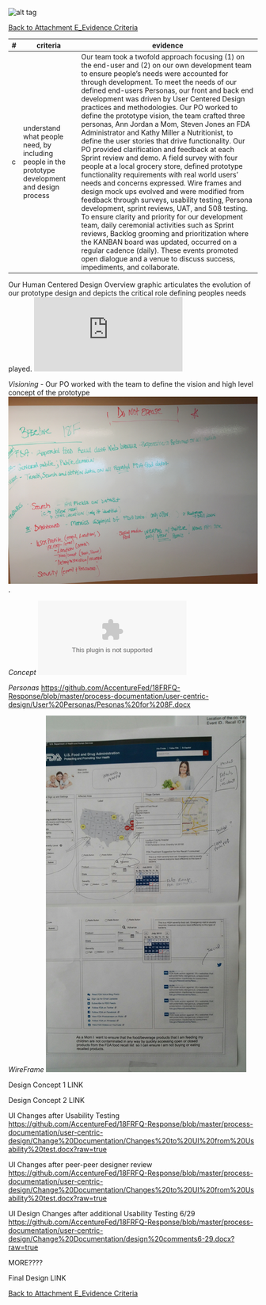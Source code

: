 ![alt tag](https://github.com/AccentureFed/process-documentation/raw/master/agile-process-photos/response-images/proposal-header.png)

[Back to Attachment E_Evidence Criteria](https://github.com/AccentureFed/18FRFQ-Response/blob/master/process-documentation/evidence/README.md)

|#|criteria|evidence|
|-------|---------------|------------------|
|c|understand what people need, by including people in the prototype development and design process |Our team took a twofold approach focusing (1) on the end-user and (2) on our own development team to ensure people’s needs were accounted for through development.  To meet the needs of our defined end-users Personas, our front and back end development was driven by User Centered Design practices and methodologies. Our PO worked to define the prototype vision, the team crafted three personas, Ann Jordan a Mom, Steven Jones an FDA Administrator and Kathy Miller a Nutritionist, to define the user stories that drive functionality. Our PO provided clarification and feedback at each Sprint review and demo.  A field survey with four people at a local grocery store, defined prototype functionality requirements with real world users’ needs and concerns expressed.  Wire frames and design mock ups evolved and were modified from feedback through surveys, usability testing, Persona development, sprint reviews, UAT, and 508 testing. To ensure clarity and priority for our development team, daily ceremonial activities such as Sprint reviews, Backlog grooming and prioritization where the KANBAN board was updated, occurred on a regular cadence (daily).  These events promoted open dialogue and a venue to discuss success, impediments, and collaborate. |


Our Human Centered Design Overview graphic articulates the evolution of our prototype design and depicts the critical role defining peoples needs played. 
![alt tag](https://github.com/AccentureFed/18FRFQ-Response/blob/master/process-documentation/user-centric-design/Process%20Overview.pdf)


*Visioning* - Our PO worked with the team to define the vision and high level concept of the prototype
![alt tag](https://github.com/AccentureFed/18FRFQ-Response/blob/master/process-documentation/agile-process-photos/process-photos/brainstorm%20(added%206.23.2015).png?raw=true).

*Concept*
![alt tag](https://github.com/AccentureFed/18FRFQ-Response/blob/master/process-documentation/user-centric-design/Concept%20%E2%80%93%20Develop%20a%20tool%20that%20will%20utilize%20the%20FDA.docx)

*Personas* 
https://github.com/AccentureFed/18FRFQ-Response/blob/master/process-documentation/user-centric-design/User%20Personas/Pesonas%20for%208F.docx

*WireFrame*
![alt tag](https://github.com/AccentureFed/18FRFQ-Response/blob/master/process-documentation/agile-process-photos/process-photos/wireframe%20%28added%206.23%29.png)

Design Concept 1
LINK

Design Concept 2
LINK

UI Changes after Usability Testing
https://github.com/AccentureFed/18FRFQ-Response/blob/master/process-documentation/user-centric-design/Change%20Documentation/Changes%20to%20UI%20from%20Usability%20test.docx?raw=true

UI Changes after peer-peer designer review
https://github.com/AccentureFed/18FRFQ-Response/blob/master/process-documentation/user-centric-design/Change%20Documentation/Changes%20to%20UI%20from%20Usability%20test.docx?raw=true

UI Design Changes after additional Usability Testing 6/29
https://github.com/AccentureFed/18FRFQ-Response/blob/master/process-documentation/user-centric-design/Change%20Documentation/design%20comments6-29.docx?raw=true

MORE????

Final Design
LINK


[Back to Attachment E_Evidence Criteria](https://github.com/AccentureFed/18FRFQ-Response/blob/master/process-documentation/evidence/README.md)

